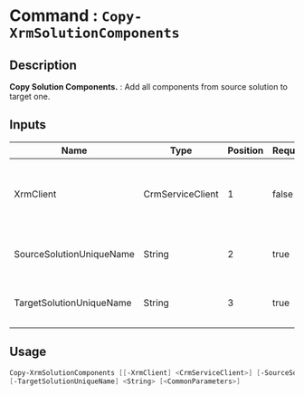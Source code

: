 ﻿# Command : `Copy-XrmSolutionComponents` 

## Description

**Copy Solution Components.** : Add all components from source solution to target one.

## Inputs

Name|Type|Position|Required|Default|Description
----|----|--------|--------|-------|-----------
XrmClient|CrmServiceClient|1|false|$Global:XrmClient|Xrm connector initialized to target instance. Use latest one by default. (CrmServiceClient)
SourceSolutionUniqueName|String|2|true||Unmanaged solution unique name where to add components.
TargetSolutionUniqueName|String|3|true||Unmanaged solution unique name where to get components.


## Usage

```Powershell 
Copy-XrmSolutionComponents [[-XrmClient] <CrmServiceClient>] [-SourceSolutionUniqueName] <String> 
[-TargetSolutionUniqueName] <String> [<CommonParameters>]
``` 


